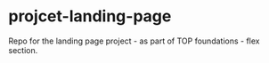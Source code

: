 # projcet-landing-page
Repo for the landing page project - as part of TOP foundations - flex section.
